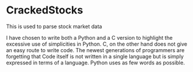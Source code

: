 # CrackedStocks
This is used to parse stock market data

I have chosen to write both a Python and a C version to highlight the excessive use of simplicities in Python. C, on the
other hand does not give an easy route to write code. The newest generations of programmers are forgetting that Code itself
is not written in a single language but is simply expressed in terms of a language. Python uses as few words as possible.
